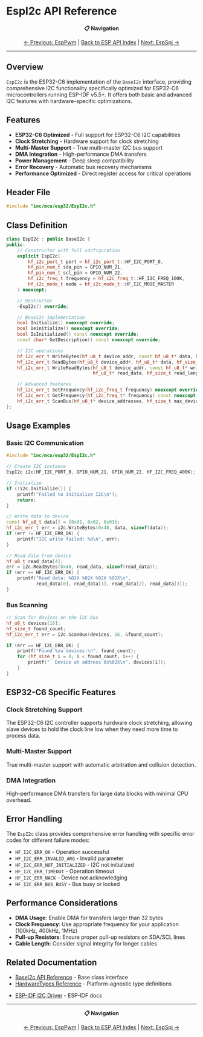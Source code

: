 # EspI2c API Reference

<div align="center">

**📋 Navigation**

[← Previous: EspPwm](EspPwm.md) | [Back to ESP API Index](README.md) | [Next: EspSpi →](EspSpi.md)

</div>

---

## Overview

`EspI2c` is the ESP32-C6 implementation of the `BaseI2c` interface,
providing comprehensive I2C functionality specifically optimized for ESP32-C6 microcontrollers
running ESP-IDF v5.5+.
It offers both basic and advanced I2C features with hardware-specific optimizations.

## Features

- **ESP32-C6 Optimized** - Full support for ESP32-C6 I2C capabilities
- **Clock Stretching** - Hardware support for clock stretching
- **Multi-Master Support** - True multi-master I2C bus support
- **DMA Integration** - High-performance DMA transfers
- **Power Management** - Deep sleep compatibility
- **Error Recovery** - Automatic bus recovery mechanisms
- **Performance Optimized** - Direct register access for critical operations

## Header File

```cpp
#include "inc/mcu/esp32/EspI2c.h"
```

## Class Definition

```cpp
class EspI2c : public BaseI2c {
public:
    // Constructor with full configuration
    explicit EspI2c(
        hf_i2c_port_t port = hf_i2c_port_t::HF_I2C_PORT_0,
        hf_pin_num_t sda_pin = GPIO_NUM_21,
        hf_pin_num_t scl_pin = GPIO_NUM_22,
        hf_i2c_freq_t frequency = hf_i2c_freq_t::HF_I2C_FREQ_100K,
        hf_i2c_mode_t mode = hf_i2c_mode_t::HF_I2C_MODE_MASTER
    ) noexcept;

    // Destructor
    ~EspI2c() override;

    // BaseI2c implementation
    bool Initialize() noexcept override;
    bool Deinitialize() noexcept override;
    bool IsInitialized() const noexcept override;
    const char* GetDescription() const noexcept override;

    // I2C operations
    hf_i2c_err_t WriteBytes(hf_u8_t device_addr, const hf_u8_t* data, hf_size_t length) noexcept override;
    hf_i2c_err_t ReadBytes(hf_u8_t device_addr, hf_u8_t* data, hf_size_t length) noexcept override;
    hf_i2c_err_t WriteReadBytes(hf_u8_t device_addr, const hf_u8_t* write_data, hf_size_t write_length,
                                hf_u8_t* read_data, hf_size_t read_length) noexcept override;

    // Advanced features
    hf_i2c_err_t SetFrequency(hf_i2c_freq_t frequency) noexcept override;
    hf_i2c_err_t GetFrequency(hf_i2c_freq_t* frequency) const noexcept override;
    hf_i2c_err_t ScanBus(hf_u8_t* device_addresses, hf_size_t max_devices, hf_size_t* found_count) noexcept override;
};
```

## Usage Examples

### Basic I2C Communication

```cpp
#include "inc/mcu/esp32/EspI2c.h"

// Create I2C instance
EspI2c i2c(HF_I2C_PORT_0, GPIO_NUM_21, GPIO_NUM_22, HF_I2C_FREQ_400K);

// Initialize
if (!i2c.Initialize()) {
    printf("Failed to initialize I2C\n");
    return;
}

// Write data to device
const hf_u8_t data[] = {0x01, 0x02, 0x03};
hf_i2c_err_t err = i2c.WriteBytes(0x48, data, sizeof(data));
if (err != HF_I2C_ERR_OK) {
    printf("I2C write failed: %d\n", err);
}

// Read data from device
hf_u8_t read_data[4];
err = i2c.ReadBytes(0x48, read_data, sizeof(read_data));
if (err == HF_I2C_ERR_OK) {
    printf("Read data: %02X %02X %02X %02X\n", 
           read_data[0], read_data[1], read_data[2], read_data[3]);
}
```

### Bus Scanning

```cpp
// Scan for devices on the I2C bus
hf_u8_t devices[16];
hf_size_t found_count;
hf_i2c_err_t err = i2c.ScanBus(devices, 16, &found_count);

if (err == HF_I2C_ERR_OK) {
    printf("Found %zu devices:\n", found_count);
    for (hf_size_t i = 0; i < found_count; i++) {
        printf("  Device at address 0x%02X\n", devices[i]);
    }
}
```

## ESP32-C6 Specific Features

### Clock Stretching Support

The ESP32-C6 I2C controller supports hardware clock stretching, allowing slave devices to hold the
clock line low when they need more time to process data.

### Multi-Master Support

True multi-master support with automatic arbitration and collision detection.

### DMA Integration

High-performance DMA transfers for large data blocks with minimal CPU overhead.

## Error Handling

The `EspI2c` class provides comprehensive error handling with specific error codes for different
failure modes:

- `HF_I2C_ERR_OK` - Operation successful
- `HF_I2C_ERR_INVALID_ARG` - Invalid parameter
- `HF_I2C_ERR_NOT_INITIALIZED` - I2C not initialized
- `HF_I2C_ERR_TIMEOUT` - Operation timeout
- `HF_I2C_ERR_NACK` - Device not acknowledging
- `HF_I2C_ERR_BUS_BUSY` - Bus busy or locked

## Performance Considerations

- **DMA Usage**: Enable DMA for transfers larger than 32 bytes
- **Clock Frequency**: Use appropriate frequency for your application (100kHz, 400kHz, 1MHz)
- **Pull-up Resistors**: Ensure proper pull-up resistors on SDA/SCL lines
- **Cable Length**: Consider signal integrity for longer cables

## Related Documentation

- [BaseI2c API Reference](../api/BaseI2c.md) - Base class interface
- [HardwareTypes Reference](../api/HardwareTypes.md) - Platform-agnostic type definitions
<!-- markdownlint-disable-next-line MD013 -->
- [ESP-IDF I2C Driver](https://docs.espressif.com/projects/esp-idf/en/latest/esp32c6/api-reference/peripherals/i2c.html) - ESP-IDF docs

---

<div align="center">

**📋 Navigation**

[← Previous: EspPwm](EspPwm.md) | [Back to ESP API Index](README.md) | [Next: EspSpi →](EspSpi.md)

</div>